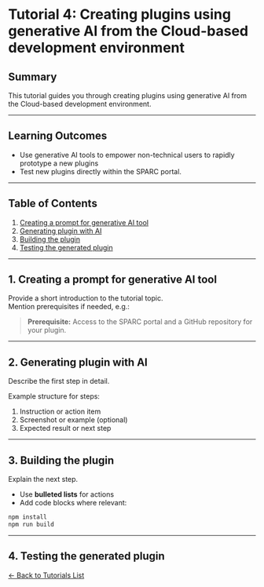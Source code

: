 # Tutorial 4: Creating plugins using generative AI from the Cloud-based development environment

## Summary
 
This tutorial guides you through creating plugins using generative AI from the Cloud-based development environment.

---

## Learning Outcomes

- Use generative AI tools to empower non-technical users to rapidly prototype a new plugins
- Test new plugins directly within the SPARC portal.

---

## Table of Contents
1. [Creating a prompt for generative AI tool](#1-Create-a-prompt-for-generative-AI-tool)  
2. [Generating plugin with AI](#2-Generate-plugin-with-AI)  
3. [Building the plugin](#3-Build-the-plugin)  
4. [Testing the generated plugin](#4-Testing-the-generated-plugin)  

---

## 1. Creating a prompt for generative AI tool

Provide a short introduction to the tutorial topic.  
Mention prerequisites if needed, e.g.:  

> **Prerequisite:** Access to the SPARC portal and a GitHub repository for your plugin.

---

## 2. Generating plugin with AI

Describe the first step in detail.  

Example structure for steps:  
1. Instruction or action item  
2. Screenshot or example (optional)  
3. Expected result or next step

---

## 3. Building the plugin

Explain the next step.  
- Use **bulleted lists** for actions  
- Add code blocks where relevant:

```bash
npm install
npm run build
```

---
## 4. Testing the generated plugin


[← Back to Tutorials List](../README.md#tutorials-for-creating-new-plugins)






